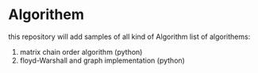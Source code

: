 # Algorithem
this repository will add samples of all kind of Algorithm 
list of algorithems:
1. matrix chain order algorithm (python)
2. floyd-Warshall and graph implementation (python)
